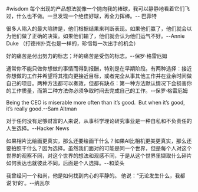 #wisdom 
每个出现的产品想法就像一个抛向我的棒球，我可以静静地看着它们飞过，什么也不做。一旦发现一个绝佳好球，再全力挥棒。-- 巴菲特

很多人陷入的最大陷阱是，他们根据结果来判断表现。如果他们赢了，他们就会以为他们做了正确的决策。如果他们输了，他们就会认为他们运气不好。--Annie Duke
（打德州扑克也是一样的，珍惜每一次出手的机会）


好的痛苦是付出努力的标志；坏的痛苦是受伤的标志。--保罗·格雷厄姆

通常你不能只做你想做的事情而得到报酬，特别是在早期阶段。有两种选择：接近你想做的工作并希望将其推向更接近目标，或者完全从事其他工作并在业余时间做自己的项目。两种方法都可以奏效，但都有缺点：第一种方法默认情况下会损害你的工作质量，而第二种方法你必须争取时间去完成自己的工作。--保罗·格雷厄姆


Being the CEO is miserable more often than it’s good.  But when it’s good, it’s really good.--Sam Altman

对于任何没有足够财富的人来说，从事科学理论研究事业是一种自私和不负责任的人生选择。--Hacker News

如果相片比绘画更真实，那么还要绘画干什么？如果AI比相机更美更真实，那么还要拍照干什么？因为选择。虽然我们面对的可能是同一个世界，但是每个人对这个世界的观察不同，对这个世界的想法和观感不同，于是从这个世界里撷取什么碎片如何表达也就彼此不同，后面是个人选择。--和菜头


我曾经问一个和尚，他是如何找到内心的平静的。
他说：“无论发生什么，我都说‘好的’。--纳瓦尔
